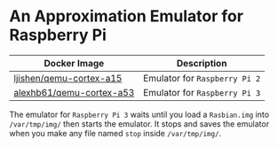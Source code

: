 # An Approximation Emulator for Raspberry Pi

| Docker Image   | Description                                                                  |
|----------------|------------------------------------------------------------------------------|
| [ljishen/qemu-cortex-a15](https://github.com/ljishen/qemu-arm/tree/master/qemu-cortex-a15) | Emulator for `Raspberry Pi 2` |
| [alexhb61/qemu-cortex-a53](https://github.com/alexhb61/qemu-arm/tree/master/qemu-cortex-a53) | Emulator for `Raspberry Pi 3` |
The emulator for `Raspberry Pi 3` waits until you load a `Rasbian.img` into `/var/tmp/img/` then starts the emulator.
It stops and saves the emulator when you make any file named `stop` inside `/var/tmp/img/`.

